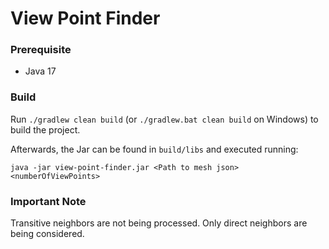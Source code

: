 # View Point Finder
### Prerequisite 
* Java 17

### Build
Run `./gradlew clean build` (or `./gradlew.bat clean build` on Windows) to build the project.

Afterwards, the Jar can be found in `build/libs` and executed running:
```
java -jar view-point-finder.jar <Path to mesh json> <numberOfViewPoints>
```

### Important Note
Transitive neighbors are not being processed. Only direct neighbors are being considered.
